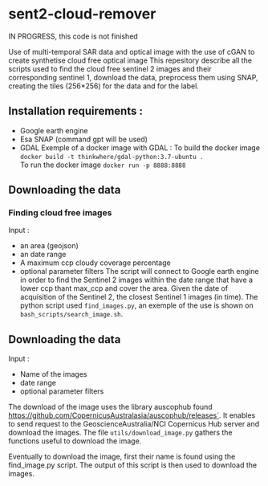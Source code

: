 # sent2-cloud-remover
IN PROGRESS, this code is not finished  

Use of multi-temporal SAR data and optical image with the use of cGAN to create synthetise cloud free optical image
This repesitory describe all the scripts used to find the cloud free sentinel 2 images and their corresponding sentinel 1,
download the data, preprocess them using SNAP, creating the tiles (256*256) for the data and for the label.


## Installation requirements : 
 - Google earth engine
 - Esa SNAP (command gpt will be used)
 - GDAL 
 Exemple of a docker image with GDAL : 
 To build the docker image
`docker build -t thinkwhere/gdal-python:3.7-ubuntu . `  
To run the docker image
` docker run -p 8888:8888  `

## Downloading the data

### Finding cloud free images

Input : 
- an area (geojson)
- an date range
- A maximum ccp cloudy coverage percentage
- optional parameter filters
The script will connect to Google earth engine in order to find the Sentinel 2 images within the date range that have a lower
ccp thant max_ccp and cover the area. Given the date of acquisition of the Sentinel 2, the closest Sentinel 1 images (in time).
The python script used `find_images.py`, an exemple of the use is shown on `bash_scripts/search_image.sh`.


## Downloading the data

Input : 
- Name of the images 
- date range
- optional parameter filters

The download of the image uses the library auscophub found https://github.com/CopernicusAustralasia/auscophub/releases`. 
It enables to send request to the GeoscienceAustralia/NCI Copernicus Hub server and download the images. 
The file `utils/download_image.py` gathers the functions useful to download the image. 

Eventually to download the image, first their name is found using the find_image.py script. The output of this script is then 
used to download the images. 




 
